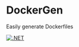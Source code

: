 # DockerGen
Easily generate Dockerfiles

[![.NET](https://github.com/FrodeHus/dockergen/actions/workflows/dotnet.yml/badge.svg)](https://github.com/FrodeHus/dockergen/actions/workflows/dotnet.yml)
